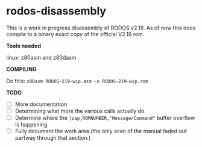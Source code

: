 # rodos-disassembly
This is a work in progress disassembly of RODOS v2.19.
As of now this does compile to a binary exact copy of the official V2.19 rom.

**Tools needed**

linux: z80asm and z80dasm

**COMPILING**

Do this:
`z80asm RODOS-219-wip.asm -o RODOS-219-wip.rom`

**TODO**
* [ ] More documentation
* [ ] Determining what more the various calls actually do.
* [ ] Determine where the `|zap,ROMNUMBER,"Message/Command"` buffer overflow is happening.
* [ ] Fully document the work area (the only scan of the manual faded out partway through that section.)
